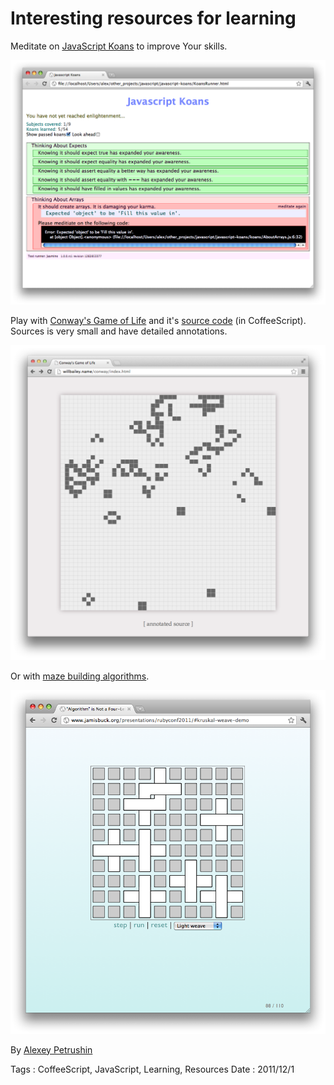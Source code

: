 # Interesting resources for learning

Meditate on [JavaScript Koans](https://github.com/mrdavidlaing/javascript-koans) to
improve Your skills.

![Koans](interesting-resources-for-learning/koans.png)

Play with [Conway's Game of Life](http://willbailey.name/conway/index.html) and it's
[source code](http://willbailey.name/conway/docs/conway.html) (in CoffeeScript). Sources is very
small and have detailed annotations.

![Convay's Game of Life](interesting-resources-for-learning/conway.png)

Or with [maze building algorithms](http://www.jamisbuck.org/presentations/rubyconf2011).

![Mazes](interesting-resources-for-learning/mazes.png)

By [Alexey Petrushin](http://petrush.in)

Tags : CoffeeScript, JavaScript, Learning, Resources
Date : 2011/12/1
